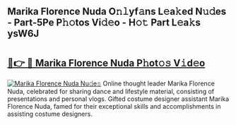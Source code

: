 ## Marika Florence Nuda O𝚗𝚕yf𝚊ns L𝚎a𝚔ed N𝚞𝚍es - Part-5Pe P𝚑𝚘tos Vi𝚍𝚎o - H𝚘𝚝 Part L𝚎a𝚔s ysW6J

# <h2><a href="http://kf3ri48.oniu.top/?m=Marika+Florence+Nuda">🔗👉 🔴 Marika Florence Nuda P𝚑ot𝚘𝚜 V𝚒d𝚎o</a></h2>

[![Marika Florence Nuda Nu𝚍e𝚜](https://i.imgur.com/0qMVB7G.gif)](http://kf3ri48.oniu.top/?m=Marika+Florence+Nuda)
Online thought leader Marika Florence Nuda, celebrated for sharing dance and lifestyle material, consisting of presentations and personal vlogs. Gifted costume designer assistant Marika Florence Nuda, famed for their exceptional skills and accomplishments in assisting costume designers.  
